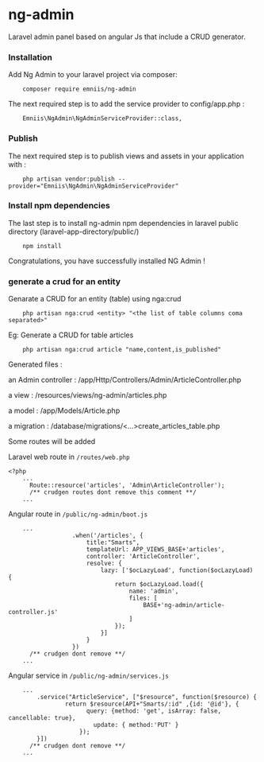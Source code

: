 # ng-admin
Laravel admin panel based on angular Js that include a CRUD generator.

### Installation ###
Add Ng Admin to your laravel project via composer:
```
    composer require emniis/ng-admin
```

The next required step is to add the service provider to config/app.php :
```
    Emniis\NgAdmin\NgAdminServiceProvider::class,
```

### Publish ###

The next required step is to publish views and assets in your application with :
```
    php artisan vendor:publish --provider="Emniis\NgAdmin\NgAdminServiceProvider"
```
### Install npm dependencies  ###
The last step is to install ng-admin npm dependencies in laravel public directory (laravel-app-directory/public/)
```
    npm install
```
Congratulations, you have successfully installed NG Admin !
### generate a crud for an entity  ###
Genarate a CRUD for an entity (table) using nga:crud 
```
    php artisan nga:crud <entity> "<the list of table columns coma separated>"
```
Eg: Generate a CRUD for table articles
```
    php artisan nga:crud article "name,content,is_published"
```
Generated files :

an Admin controller : /app/Http/Controllers/Admin/ArticleController.php

a view : /resources/views/ng-admin/articles.php

a model : /app/Models/Article.php

a migration : /database/migrations/<...>create_articles_table.php

Some routes will be added 

Laravel web route in `/routes/web.php`

```
<?php
    ...
      Route::resource('articles', 'Admin\ArticleController');
      /** crudgen routes dont remove this comment **/
    ...
```
Angular route in `/public/ng-admin/boot.js`
```
    ...
                  .when('/articles', {
                      title:"Smarts",
                      templateUrl: APP_VIEWS_BASE+'articles',
                      controller: 'ArticleController',
                      resolve: {
                          lazy: ['$ocLazyLoad', function($ocLazyLoad) {
                              return $ocLazyLoad.load({
                                  name: 'admin',
                                  files: [
                                      BASE+'ng-admin/article-controller.js'
                                  ]
                              });
                          }]
                      }
                  })
      /** crudgen dont remove **/
    ...
```

Angular service in `/public/ng-admin/services.js`
```
    ... 
        .service("ArticleService", ["$resource", function($resource) {
                return $resource(API+"Smarts/:id" ,{id: '@id'}, {
                      query: {method: 'get', isArray: false, cancellable: true},
                        update: { method:'PUT' }
                    });
        }])
      /** crudgen dont remove **/
    ...
```